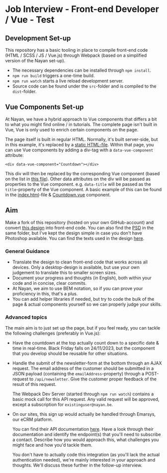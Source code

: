 # Job Interview - Front-end Developer / Vue - Test

## Development Set-up
This repository has a basic tooling in place to compile front-end code (HTML / SCSS / JS / Vue.js) through Webpack (based on a simplified version of the Nayan set-up).

* The necessary dependencies can be installed through `npm install`.
* `npm run build` triggers a one-time build.
* `npm run watch` starts a live reload development server.
* Source code can be found under the `src`-folder and is compiled to the `dist`-folder.
  
## Vue Components Set-up
At Nayan, we have a hybrid approach to Vue components that differs a bit to what you might find online / in tutorials. The complete page isn't built in Vue, Vue is only used to enrich certain components on the page.

The page itself is built in regular HTML. Normally, it's built server-side, but in this example, it's replaced by a [static HTML-file](./src/index.html). Within that page, you can use Vue components by adding a div-tag with a `data-vue-component` attribute:

``<div data-vue-component="Countdown"></div>``

This div will then be replaced by the corresponding Vue component (based on the list in [this file](./src/vue/index.js)). Other data attributes on the div will be passed as properties to the Vue component. e.g. `data-title` will be passed as the `title`-property of the Vue component. A basic example of this can be found in the [index.html](./src/index.html)-file & [Countdown.vue](./src/vue/Countdown/Countdown.vue) component.

## Aim
Make a fork of this repository (hosted on your own GitHub-account) and convert [this design](./documentation/design.png) into front-end code. You can also find the [PSD](./documentation/design.psd) in the same folder, but I've kept the design simple in case you don't have Photoshop available. You can find the texts used in the design [here](./documentation/design-text.md).

### General Guidance
* Translate the design to clean front-end code that works across all devices. Only a desktop-design is available, but use your own judgement to translate this to smaller screen sizes.
* Document your progress and thoughts (in English), both within your code and in concise, clear commits.
* At Nayan, we aim to use BEM notation, so if you can prove your proficiency in this, that's a plus.
* You can add helper libraries if needed, but try to code the bulk of the page & actual components yourself so we can properly judge your skills.

### Advanced topics
The main aim is to just set up the page, but if you feel ready, you can tackle the following challenges (preferably in Vue.js):

* Have the countdown at the top actually count down to a specific date & time in real-time. Black Friday falls on 24/11/2023, but the component that you develop should be reusable for other situations.
* Handle the submit of the newsletter-form at the bottom through an AJAX request. The email address of the customer should be submitted in a JSON payload (containing the `emailAddress`-property) through a POST-request to `/api/newsletter`. Give the customer proper feedback of the result of this request.

  The Webpack Dev Server (started through `npm run watch`) contains a basic mock call for this API request. Any valid request will be approved, except a subscription for `existinguser@nayan.be`.

* On our sites, this sign up would actually be handled through Emarsys, our eCRM platform.
  
  You can find their API documentation [here](https://dev.emarsys.com/). Have a look through their documentation and identify the endpoint(s) that you'll need to subscribe a contact. Describe how you would approach this, what challenges you might face and how you'd tackle them.
  
  You don't have to actually code this integration (as you'll lack the actual authentication needed), we're mainly interested in your approach and thoughts. We'll discuss these further in the follow-up interview.